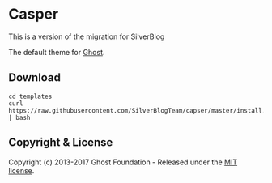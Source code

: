 # Casper

This is a version of the migration for SilverBlog

The default theme for [Ghost](http://github.com/tryghost/ghost/).

## Download

```shell
cd templates
curl https://raw.githubusercontent.com/SilverBlogTeam/capser/master/install.sh | bash
```

## Copyright & License

Copyright (c) 2013-2017 Ghost Foundation - Released under the [MIT license](LICENSE).
